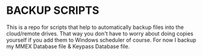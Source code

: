 # BACKUP SCRIPTS
This is a repo for scripts that help to automatically backup files into the 
cloud/remote drives. That way you don't have to worry about doing copies yourself
if you add them to Windows scheduler of course. For now I backup my MMEX Database file &
Keypass Database file.
